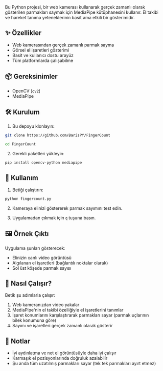Bu Python projesi, bir web kamerası kullanarak gerçek zamanlı olarak gösterilen parmakları saymak için MediaPipe kütüphanesini kullanır. El takibi ve hareket tanıma yeteneklerinin basit ama etkili bir gösterimidir.

## ✨ Özellikler

- Web kamerasından gerçek zamanlı parmak sayma
- Görsel el işaretleri gösterimi
- Basit ve kullanıcı dostu arayüz
- Tüm platformlarda çalışabilme

## 📦 Gereksinimler

- OpenCV (`cv2`)
- MediaPipe

## 🛠 Kurulum

1. Bu depoyu klonlayın:
```bash
git clone https://github.com/BarisPY/FingerCount
```
```bash
cd FingerCount
```

2. Gerekli paketleri yükleyin:
```bash
pip install opencv-python mediapipe
```

## 🚀 Kullanım

1. Betiği çalıştırın:
```bash
python fingercount.py
```

2. Kameraya elinizi göstererek parmak sayımını test edin.

3. Uygulamadan çıkmak için `q` tuşuna basın.

## 🖼 Örnek Çıktı

Uygulama şunları gösterecek:
- Elinizin canlı video görüntüsü
- Algılanan el işaretleri (bağlantılı noktalar olarak)
- Sol üst köşede parmak sayısı

## 🤔 Nasıl Çalışır?

Betik şu adımlarla çalışır:
1. Web kameranızdan video yakalar
2. MediaPipe'nin el takibi özelliğiyle el işaretlerini tanımlar
3. İşaret konumlarını karşılaştırarak parmakları sayar (parmak uçlarının bilek konumuna göre)
4. Sayımı ve işaretleri gerçek zamanlı olarak gösterir

## 📝 Notlar

- İyi aydınlatma ve net el görüntüsüyle daha iyi çalışır
- Karmaşık el pozisyonlarında doğruluk azalabilir
- Şu anda tüm uzatılmış parmakları sayar (tek tek parmakları ayırt etmez)
